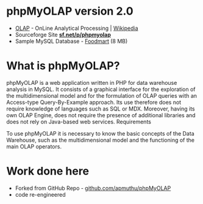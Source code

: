 phpMyOLAP version 2.0
=========
* [OLAP](http://olap.com/olap-definition/) - OnLine Analytical Processing | [Wikipedia](https://en.wikipedia.org/wiki/Online_analytical_processing)
* Sourceforge Site <a href='http://sourceforge.net/projects/phpmyolap/'><b>sf.net/p/phpmyolap</b></a>
* Sample MySQL Database - [Foodmart](https://sites.google.com/a/dlpage.phi-integration.com/pentaho/mondrian/mysql-foodmart-database) (8 MB)

What is phpMyOLAP?
==================
phpMyOLAP is a web application written in PHP for data warehouse analysis in MySQL.
It consists of a graphical interface for the exploration of the multidimensional model and for the formulation of OLAP queries with an Access-type Query-By-Example approach.
Its use therefore does not require knowledge of languages ​​such as SQL or MDX.
Moreover, having its own OLAP Engine, does not require the presence of additional libraries and does not rely on Java-based web services.
Requirements

To use phpMyOLAP it is necessary to know the basic concepts of the Data Warehouse, such as the multidimensional model and the functioning of the main OLAP operators.

Work done here
==============
* Forked from GitHub Repo - [github.com/apmuthu/phpMyOLAP](https://github.com/apmuthu/phpMyOLAP)
* code re-engineered

